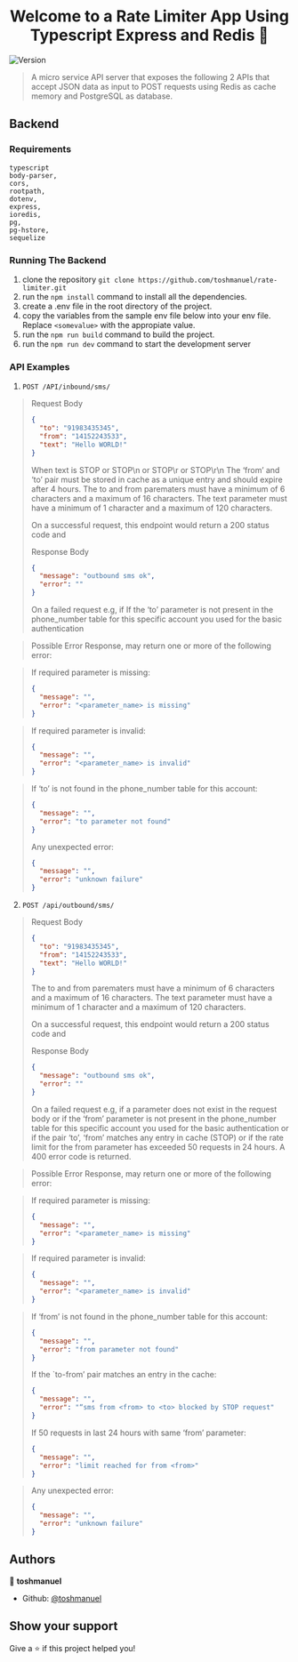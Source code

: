 <h1 align="center">Welcome to a Rate Limiter App Using Typescript Express and Redis 👋</h1>
<p>
  <img alt="Version" src="https://img.shields.io/badge/version-1.0-blue.svg?cacheSeconds=2592000" />
</p>

> A micro service API server that exposes the following 2 APIs that accept JSON data as input to POST requests using Redis as cache memory and PostgreSQL as database.

## Backend

### Requirements

```
typescript
body-parser,
cors,
rootpath,
dotenv,
express,
ioredis,
pg,
pg-hstore,
sequelize
```

### Running The Backend

1. clone the repository `git clone https://github.com/toshmanuel/rate-limiter.git`
1. run the `npm install` command to install all the dependencies.
1. create a .env file in the root directory of the project.
1. copy the variables from the sample env file below into your env file. Replace `<somevalue>` with the appropiate value.
1. run the `npm run build` command to build the project.
1. run the `npm run dev` command to start the development server

### API Examples

1. `POST /API/inbound/sms/`

> Request Body
>
> ```json
> {
>   "to": "91983435345",
>   "from": "14152243533",
>   "text": "Hello WORLD!"
> }
> ```
>
> When text is STOP or STOP\n or STOP\r or STOP\r\n The ‘from’ and ‘to’ pair must be stored in cache as a unique entry and should expire after 4 hours. The to and from parematers must have a minimum of 6 characters and a maximum of 16 characters. The text parameter must have a minimum of 1 character and a maximum of 120 characters.
>
> On a successful request, this endpoint would return a 200 status code and
>
> Response Body
>
> ```json
> {
>   "message": "outbound sms ok",
>   "error": ""
> }
> ```
>
> On a failed request e.g, if If the ‘to’ parameter is not present in the phone_number table for this specific account you used for the basic authentication

> Possible Error Response, may return one or more of the following error:

> If required parameter is missing:
>
> ```json
> {
>   "message": "",
>   "error": "<parameter_name> is missing"
> }
> ```

> If required parameter is invalid:
>
> ```json
> {
>   "message": "",
>   "error": "<parameter_name> is invalid"
> }
> ```

> If ‘to’ is not found in the phone_number table for this account:
>
> ```json
> {
>   "message": "",
>   "error": "to parameter not found"
> }
> ```
>
> Any unexpected error:
>
> ```json
> {
>   "message": "",
>   "error": "unknown failure"
> }
> ```

2. `POST /api/outbound/sms/`

> Request Body
>
> ```json
> {
>   "to": "91983435345",
>   "from": "14152243533",
>   "text": "Hello WORLD!"
> }
> ```
>
> The to and from parematers must have a minimum of 6 characters and a maximum of 16 characters. The text parameter must have a minimum of 1 character and a maximum of 120 characters.
>
> On a successful request, this endpoint would return a 200 status code and
>
> Response Body
>
> ```json
> {
>   "message": "outbound sms ok",
>   "error": ""
> }
> ```
>
> On a failed request e.g, if a parameter does not exist in the request body or if the ‘from’ parameter is not present in the phone_number table for this specific account
> you used for the basic authentication or if the pair ‘to’, ‘from’ matches any entry in cache (STOP) or if the rate limit for the from parameter has exceeded 50 requests in 24 hours. A 400 error code is returned.

> Possible Error Response, may return one or more of the following error:

> If required parameter is missing:
>
> ```json
> {
>   "message": "",
>   "error": "<parameter_name> is missing"
> }
> ```

> If required parameter is invalid:
>
> ```json
> {
>   "message": "",
>   "error": "<parameter_name> is invalid"
> }
> ```

> If ‘from’ is not found in the phone_number table for this account:
>
> ```json
> {
>   "message": "",
>   "error": "from parameter not found"
> }
> ```
>
> If the `to-from’ pair matches an entry in the cache:
>
> ```json
> {
>   "message": "",
>   "error": "“sms from <from> to <to> blocked by STOP request"
> }
> ```
>
> If 50 requests in last 24 hours with same ‘from’ parameter:
>
> ```json
> {
>   "message": "",
>   "error": "limit reached for from <from>"
> }
> ```

> Any unexpected error:
>
> ```json
> {
>   "message": "",
>   "error": "unknown failure"
> }
> ```

## Authors

👤 **toshmanuel**

- Github: [@toshmanuel](https://github.com/toshmanuel)

## Show your support

Give a ⭐️ if this project helped you!


